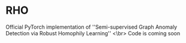 # RHO
Official PyTorch implementation of ''Semi-supervised Graph Anomaly Detection via Robust Homophily Learning'' <\br>
Code is coming soon

